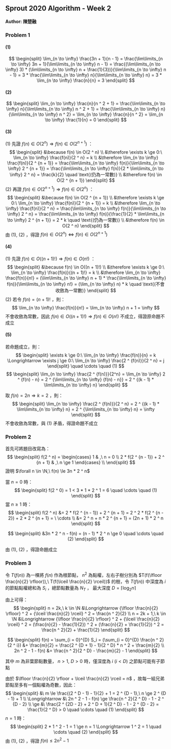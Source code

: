 ## Sprout 2020 Algorithm - Week 2

**Author: 陳楚融**

### Problem 1

#### (1)

$$
\begin{split}
\lim_{n \to \infty} \frac{3n + 1}{n - 1} 
= \frac{\lim\limits_{n \to \infty} 3n + 1}{\lim\limits_{n \to \infty} n - 1}
= \frac{(\lim\limits_{n \to \infty} 3) * (\lim\limits_{n \to \infty} n + \frac{1}{3})}{\lim\limits_{n \to \infty} n - 1} 
= 3 * \frac{\lim\limits_{n \to \infty} n}{\lim\limits_{n \to \infty} n} 
= 3 * \lim_{n \to \infty} \frac{n}{n} = 3
\end{split}
$$

#### (2)

$$
\begin{split}
\lim_{n \to \infty} \frac{n}{n ^ 2 + 1} 
= \frac{\lim\limits_{n \to \infty} n}{\lim\limits_{n \to \infty} n ^ 2 + 1} 
= \frac{\lim\limits_{n \to \infty} n}{\lim\limits_{n \to \infty} n ^ 2}
= \lim_{n \to \infty} \frac{n}{n ^ 2} 
= \lim_{n \to \infty} \frac{1}{n} = 0
\end{split}
$$

#### (3)

$(1)$ 先證 $f(n) \in O(2 ^ n) \Longrightarrow f(n) \in O(2 ^ {n + 1})$ ：
$$
\begin{split}
&\because f(n) \in O(2 ^ n) \\
&\therefore \exists k \ge 0:\ \lim_{n \to \infty} \frac{f(n)}{2 ^ n} = k \\
&\therefore \lim_{n \to \infty} \frac{f(n)}{2 ^ {n + 1}} 
= \frac{\lim\limits_{n \to \infty} f(n)}{\lim\limits_{n \to \infty} 2 ^ {n + 1}}
= \frac{\lim\limits_{n \to \infty} f(n)}{2 * \lim\limits_{n \to \infty} 2 ^ n}
= \frac{k}{2} \quad \text{(仍為一常數)} \\
&\therefore f(n) \in O(2 ^ {n + 1})
\end{split}
$$
$(2)$ 再證 $f(n) \in O(2 ^ {n + 1}) \Longrightarrow f(n) \in O(2 ^ n)$ ：
$$
\begin{split}
&\because f(n) \in O(2 ^ {n + 1}) \\
&\therefore \exists k \ge 0:\ \lim_{n \to \infty} \frac{f(n)}{2 ^ {n + 1}} = k \\
&\therefore \lim_{n \to \infty} \frac{f(n)}{2 ^ n} 
= \frac{\lim\limits_{n \to \infty} f(n)}{\lim\limits_{n \to \infty} 2 ^ n}
= \frac{\lim\limits_{n \to \infty} f(n)}{\frac{1}{2} * \lim\limits_{n \to \infty} 2 ^ {n + 1}}
= 2 * k \quad \text{(仍為一常數)} \\
&\therefore f(n) \in O(2 ^ n)
\end{split}
$$
由 $(1),\ (2)$ ，得證 $f(n) \in O(2 ^ n) \iff f(n) \in O(2 ^ {n + 1})$

#### (4)

$(1)$ 先證 $f(n) \in O((n + 1)!) \Longrightarrow f(n) \in O(n!)$ ：
$$
\begin{split}
&\because f(n) \in O((n + 1)!) \\
&\therefore \exists k \ge 0:\ \lim_{n \to \infty} \frac{f(n)}{(n + 1)!} = k \\
&\therefore \lim_{n \to \infty} \frac{f(n)}{n!} 
= (\lim\limits_{n \to \infty} n + 1) * \frac{\lim\limits_{n \to \infty} f(n)}{\lim\limits_{n \to \infty} n!} 
= (\lim_{n \to \infty} n) * k  \quad \text{(不會收斂為一常數)}
\end{split}
$$
$(2)$ 若令 $f(n) = (n + 1)!$ ，則：
$$
\lim_{n \to \infty} \frac{f(n)}{n!} = \lim_{n \to \infty} n + 1 = \infty
$$
不會收斂為常數，因此 $f(n) \in O((n + 1)!) \Longrightarrow f(n) \in O(n!)$ 不成立，得證原命題不成立

#### (5)

若命題成立，則：
$$
\begin{split}
\exists k \ge 0:\ \lim_{n \to \infty} \frac{f(n)}{n} = k 
\Longrightarrow \exists j \ge 0:\ 
\lim_{n \to \infty} \frac{2 ^ {f(n)}}{2 ^ n} = j
\end{split}
\quad \cdots \quad (1)
$$
$$
\begin{split}
\lim_{n \to \infty} \frac{2 ^ {f(n)}}{2^n}
= \lim_{n \to \infty} 2 ^ {f(n) - n} 
= 2 ^ {\lim\limits_{n \to \infty} {f(n) - n}}
= 2 ^ {(k - 1) * \lim\limits_{n \to \infty} n}
\end{split}
$$



取 $f(n) = 2n \Longrightarrow k = 2$ ，則：
$$
\begin{split}
\lim_{n \to \infty} \frac{2 ^ {f(n)}}{2 ^ n}
= 2 ^ {(k - 1) * \lim\limits_{n \to \infty} n} 
= 2 ^ {\lim\limits_{n \to \infty} n} 
= \infty
\end{split}
$$
不會收斂為常數，與 $(1)$ 矛盾，得證命題不成立

### Problem 2

首先可將題目改寫為：
$$
\begin{split}
f(2 ^ n) = 
\begin{cases}
1 & ,\ n = 0 \\
2 * f(2 ^ {n - 1}) + 2 ^ {n + 1} & ,\ n \ge 1
\end{cases} \\
\end{split}
$$
證明 $\forall n \in \N,\ f(n) \le 3n * 2 ^ n$ 

當 $n = 0$ 時：
$$
\begin{split}
f(2 ^ 0) = 1 < 3 * 1 * 2 ^ 1 = 6 \quad \cdots \quad (1)
\end{split}
$$
當 $n \ge 1$ 時：
$$
\begin{split}
f(2 ^ n) &= 2 * f(2 ^ {n - 1}) + 2 ^ {n + 1} = 2 ^ 2 * f(2 ^ {n - 2}) + 2 * 2 ^ {n + 1} = \ \cdots \\
&= 2 ^ n + n * 2 ^ {n + 1} = (2n + 1) * 2 ^ n
\end{split}
$$

$$
\begin{split}
&3n * 2 ^ n - f(n) = (n - 1) * 2 ^ n \ge 0 \quad \cdots \quad (2)
\end{split}
$$

由 $(1),\ (2)$ ，得證命題成立

### Problem 3

令 $T(f(n))$ 為一棵將 $f(n)$ 作為根節點， $n ^ 2$ 為點權，左右子樹分別為 $T(f(\lfloor \frac{n}{2} \rfloor)),\ T(f(\lceil \frac{n}{2} \rceil))$ 的樹，令 $T(f(n))$ 中深度為 $i$ 的節點點權總和為 $S_i$ ，總節點數量為 $N_T$ ， 最大深度 $D = \lceil \log_2 n \rceil$ 

由上可得：
$$
\begin{split}
n = 2k,\ k \in \N 
&\Longrightarrow 
{\lfloor \frac{n}{2} \rfloor} ^ 2 + {\lceil \frac{n}{2} \rceil} ^ 2 
= \frac{n ^ 2}{2} \\
n = 2k + 1,\ k \in \N 
&\Longrightarrow 
{\lfloor \frac{n}{2} \rfloor} ^ 2 + {\lceil \frac{n}{2} \rceil} ^ 2 
= (\frac{n}{2} - \frac{1}{2}) ^ 2 + (\frac{n}{2} + \frac{1}{2}) ^ 2 
= \frac{n ^ 2}{2} + \frac{1}{2}
\end{split}
$$

$$
\begin{split}
f(n) = \sum_{i = 0}^{D} S_i = (\sum_{i = 0}^{D} \frac{n ^ 2}{2 ^ i}) &+ \frac{m}{2} 
= \frac{2 ^ {D + 1} - 1}{2 ^ D} * n ^ 2 + \frac{m}{2} \\
2n ^ 2 - 1 - f(n) &= \frac{n ^ 2}{2 ^ D}  - \frac{m}{2} - 1
\end{split}
$$

其中 $m$ 為非葉節點數量， $n > 1,\ D > 0$ 時，僅深度為 $i\ (i < D)$ 之節點可能有子節點

由於 $\lfloor \frac{n}{2} \rfloor + \lceil \frac{n}{2} \rceil = n$ ，故每一組兄弟節點至多有一個點權為奇數，因此：
$$
\begin{split}
&\ m \le \frac{(2 ^ D - 1) - 1}{2} + 1 = 2 ^ {D - 1},\ n \ge 2 ^ {D - 1} + 1 \\
\Longrightarrow 
&\ 2n ^ 2 - 1 - f(n) \ge \frac{n ^ 2}{2 ^ D} - 1 - 2 ^ {D - 2} \\
\ge &\ \frac{2 ^ {2D - 2} + 2 ^ D + 1}{2 ^ D} - 1 - 2 ^ {D - 2} = \frac{1}{2 ^ D} > 0
\quad \cdots \quad (1)
\end{split}
$$
$n = 1$ 時：
$$
\begin{split}
2 * 1 ^ 2 - 1 = 1 \ge n = 1 \Longrightarrow 1 ^ 2 = 1 \quad \cdots \quad (2)
\end{split}
$$
由 $(1),\ (2)$ ，得證 $f(n) \le 2n ^ 2 - 1$ 